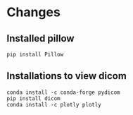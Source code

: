 # Changes 

## Installed pillow
```
pip install Pillow
```

## Installations to view dicom
```
conda install -c conda-forge pydicom 
pip install dicom
conda install -c plotly plotly
```

